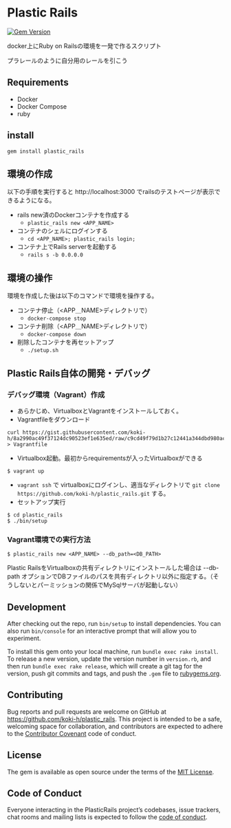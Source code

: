 # Plastic Rails
[![Gem Version](https://badge.fury.io/rb/plastic_rails.svg)](https://badge.fury.io/rb/plastic_rails)


docker上にRuby on Railsの環境を一発で作るスクリプト

プラレールのように自分用のレールを引こう


## Requirements
- Docker
- Docker Compose
- ruby

## install 

```
gem install plastic_rails
```

## 環境の作成
以下の手順を実行すると http://localhost:3000 でrailsのテストページが表示できるようになる。

- rails new済のDockerコンテナを作成する
  - `plastic_rails new <APP_NAME>`
- コンテナのシェルにログインする
  -  `cd <APP_NAME>; plastic_rails login; `
- コンテナ上でRails serverを起動する
  - `rails s -b 0.0.0.0`

## 環境の操作
環境を作成した後は以下のコマンドで環境を操作する。

- コンテナ停止（<APP＿NAME>ディレクトリで）
  -  `docker-compose stop`
- コンテナ削除（<APP＿NAME>ディレクトリで）
  -  `docker-compose down`
- 削除したコンテナを再セットアップ
  -  `./setup.sh`

## Plastic Rails自体の開発・デバッグ
### デバッグ環境（Vagrant）作成
- あらかじめ、VirtualboxとVagrantをインストールしておく。
- Vagrantfileをダウンロード
```
curl https://gist.githubusercontent.com/koki-h/8a2990ac49f37124dc90523ef1e635ed/raw/c9cd49f79d1b27c12441a344dbd980ac71e9aacc/Vagrantfile > Vagrantfile
```
- Virtualbox起動。最初からrequirementsが入ったVirtualboxができる
```
$ vagrant up 
```
- `vagrant ssh` で virtualboxにログインし、適当なディレクトリで `git clone https://github.com/koki-h/plastic_rails.git` する。
- セットアップ実行
```
$ cd plastic_rails
$ ./bin/setup
```


### Vagrant環境での実行方法
```
$ plastic_rails new <APP_NAME> --db_path=<DB_PATH>
```
Plastic RailsをVirtualboxの共有ディレクトリにインストールした場合は --db-path オプションでDBファイルのパスを共有ディレクトリ以外に指定する。（そうしないとパーミッションの関係でMySqlサーバが起動しない）

## Development

After checking out the repo, run `bin/setup` to install dependencies. You can also run `bin/console` for an interactive prompt that will allow you to experiment.

To install this gem onto your local machine, run `bundle exec rake install`. To release a new version, update the version number in `version.rb`, and then run `bundle exec rake release`, which will create a git tag for the version, push git commits and tags, and push the `.gem` file to [rubygems.org](https://rubygems.org).

## Contributing

Bug reports and pull requests are welcome on GitHub at https://github.com/koki-h/plastic_rails. This project is intended to be a safe, welcoming space for collaboration, and contributors are expected to adhere to the [Contributor Covenant](http://contributor-covenant.org) code of conduct.

## License

The gem is available as open source under the terms of the [MIT License](https://opensource.org/licenses/MIT).

## Code of Conduct

Everyone interacting in the PlasticRails project’s codebases, issue trackers, chat rooms and mailing lists is expected to follow the [code of conduct](https://github.com/koki-h/plastic_rails/blob/master/CODE_OF_CONDUCT.md).
